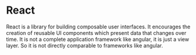 # React
React is a library for building composable user interfaces. It encourages the creation of reusable UI components which present data that changes over time. It is not a complete application framework like angular, it is just a view layer. So it is not directly comparable to frameworks like angular.
